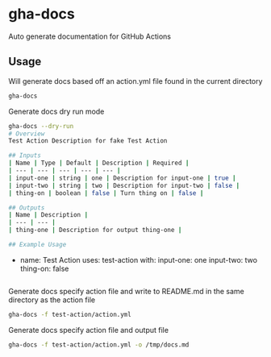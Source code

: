 # gha-docs
Auto generate documentation for GitHub Actions

## Usage
Will generate docs based off an action.yml file found in the current directory
```bash
gha-docs
```

Generate docs dry run mode
```bash
gha-docs --dry-run
# Overview
Test Action Description for fake Test Action

## Inputs
| Name | Type | Default | Description | Required |
| --- | --- | --- | --- | --- |
| input-one | string | one | Description for input-one | true |
| input-two | string | two | Description for input-two | false |
| thing-on | boolean | false | Turn thing on | false |

## Outputs
| Name | Description |
| --- | --- |
| thing-one | Description for output thing-one |

## Example Usage
```
- name: Test Action
  uses: test-action
  with:
    input-one: one
    input-two: two
    thing-on: false
```
```


Generate docs specify action file and write to README.md in the same directory as the action file
```bash
gha-docs -f test-action/action.yml
```

Generate docs specify action file and output file
```bash
gha-docs -f test-action/action.yml -o /tmp/docs.md
```